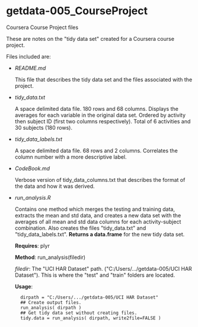 getdata-005_CourseProject
=========================

Coursera Course Project files

These are notes on the "tidy data set" created for a Coursera course project.

Files included are:

- *README.md*

    This file that describes the tidy data set and the files associated with the project.

- *tidy_data.txt*

    A space delimited data file. 180 rows and 68 columns. Displays the averages for each variable in the 
    original data set. Ordered by activity then subject ID (first two columns respectively). Total of 6 activities and 30 subjects (180 rows).
    
- *tidy_data_labels.txt*

    A space delimited data file. 68 rows and 2 columns. Correlates the column number with a more descriptive label.
    
- *CodeBook.md*

    Verbose version of tidy_data_columns.txt that describes the format of the data and how it was derived.
    
- *run_analysis.R*

    Contains one method which merges the testing and training data, extracts the mean and std data, and creates a new data set with the averages of all mean and std data columns for each activity-subject combination.
    Also creates the files "tidy_data.txt" and "tidy_data_labels.txt".
    **Returns a data.frame** for the new tidy data set.

    **Requires**: plyr
    
    **Method**: run_analysis(filedir)
        
    *filedir*: The "UCI HAR Dataset" path. ("C:/Users/.../getdata-005/UCI HAR Dataset").
    This is where the "test" and "train" folders are located.
        
    **Usage**:
    
        dirpath = "C:/Users/.../getdata-005/UCI HAR Dataset"
        ## Create output files.
        run_analysis( dirpath )
        ## Get tidy data set without creating files.
        tidy.data = run_analysis( dirpath, write2file=FALSE )
